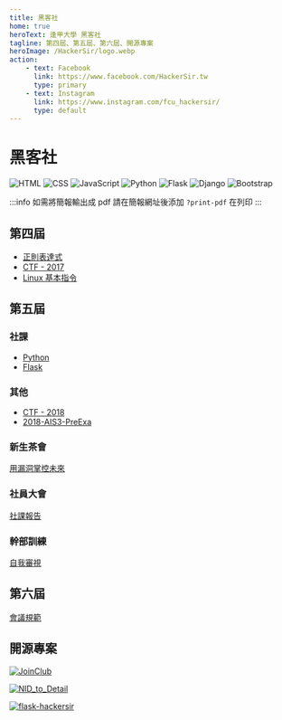 ```yaml
---
title: 黑客社
home: true
heroText: 逢甲大學 黑客社
tagline: 第四屆、第五屆、第六屆、開源專案
heroImage: /HackerSir/logo.webp
action:
    - text: Facebook
      link: https://www.facebook.com/HackerSir.tw
      type: primary
    - text: Instagram
      link: https://www.instagram.com/fcu_hackersir/
      type: default
---
```


# 黑客社

![HTML](https://img.shields.io/badge/-HTML-E34F26?logo=html5&logoColor=white)
![CSS](https://img.shields.io/badge/-CSS-1572B6?logo=css3&logoColor=white)
![JavaScript](https://img.shields.io/badge/-JavaScript-F7DF1E?logo=javascript&logoColor=white)
![Python](https://img.shields.io/badge/Python-3776AB.svg?logo=python&logoColor=white)
![Flask](https://img.shields.io/badge/-Flask-000000?logo=flask&logoColor=white)
![Django](https://img.shields.io/badge/-Django-092E20?logo=django&logoColor=white)
![Bootstrap](https://img.shields.io/badge/Bootstrap-7952B3.svg?logo=bootstrap&logoColor=white)

:::info
如需將簡報輸出成 pdf 請在簡報網址後添加 `?print-pdf` 在列印
:::

## 第四屆

+ [正則表達式](/HackerSir/Python/Regular-Expression/Legacy.md)
+ [CTF - 2017](/HackerSir/CTF/2017.md)
+ [Linux 基本指令](/HackerSir/Linux-Command.md)

## 第五屆

### 社課

+ [Python](/HackerSir/Python)
+ [Flask](/HackerSir/Flask)

### 其他

+ [CTF - 2018](/HackerSir/CTF/2018.md)
+ [2018-AIS3-PreExa](/HackerSir/CTF/2018-AIS3-PreExa.md)

### 新生茶會

[用漏洞掌控未來](/HackerSir/Welcoming-Party-of-Club-Newcomers/Control-the-Future-with-Bug.md)

### 社員大會

[社課報告](/HackerSir/General-Meeting-of-Club-Members/Report.md)

### 幹部訓練

[自我審視](/HackerSir/Club-Cadres-Training/Self-Examination.md)

## 第六屆

[會議規範](/HackerSir/Parliamentary-Procedure.md)

## 開源專案

[![JoinClub](https://github-readme-stats.vercel.app/api/pin/?username=D0683497&repo=JoinClub&theme=github_dark&show_owner=true)](https://github.com/D0683497/JoinClub)

[![NID_to_Detail](https://github-readme-stats.vercel.app/api/pin/?username=D0683497&repo=NID_to_Detail&theme=github_dark&show_owner=true)](https://github.com/D0683497/NID_to_Detail)

[![flask-hackersir](https://github-readme-stats.vercel.app/api/pin/?username=D0683497&repo=flask-hackersir&theme=github_dark&show_owner=true)](https://github.com/D0683497/flask-hackersir)
